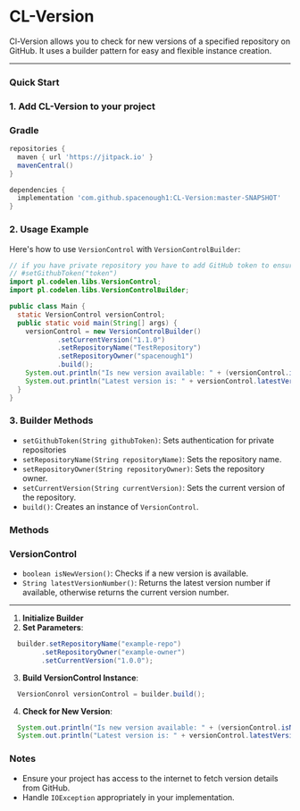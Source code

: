 # CL-Version

Cl-Version allows you to check for new versions of a specified repository on GitHub. It uses a builder pattern for easy and flexible instance creation.

---

### Quick Start

### 1. Add CL-Version to your project

### Gradle
```groovy
repositories {
  maven { url 'https://jitpack.io' }
  mavenCentral()
}

dependencies {
  implementation 'com.github.spacenough1:CL-Version:master-SNAPSHOT'
}
```
### 2. Usage Example

Here's how to use `VersionControl` with `VersionControlBuilder`:

```java
// if you have private repository you have to add GitHub token to ensure authentication
// #setGithubToken("token")
import pl.codelen.libs.VersionControl;
import pl.codelen.libs.VersionControlBuilder;

public class Main {
  static VersionControl versionControl;
  public static void main(String[] args) {
    versionControl = new VersionControlBuilder()
            .setCurrentVersion("1.1.0")
            .setRepositoryName("TestRepository")
            .setRepositoryOwner("spacenough1")
            .build();
    System.out.println("Is new version available: " + (versionControl.isNewVersion() ? "yes" : "no"));
    System.out.println("Latest version is: " + versionControl.latestVersionNumber());
  }
}
```

### 3. Builder Methods

- `setGithubToken(String githubToken)`: Sets authentication for private repositories
- `setRepositoryName(String repositoryName)`: Sets the repository name.
- `setRepositoryOwner(String repositoryOwner)`: Sets the repository owner.
- `setCurrentVersion(String currentVersion)`: Sets the current version of the repository.
- `build()`: Creates an instance of `VersionControl`.

### Methods

### VersionControl

- `boolean isNewVersion()`: Checks if a new version is available.
- `String latestVersionNumber()`: Returns the latest version number if available, otherwise returns the current version number.

---

1. **Initialize Builder**
2. **Set Parameters**:
    
```java
  builder.setRepositoryName("example-repo")
        .setRepositoryOwner("example-owner")
        .setCurrentVersion("1.0.0");
```
    
3. **Build VersionControl Instance**:
    
```java
  VersionConrol versionControl = builder.build();
```
    
4. **Check for New Version**:
    
```java
  System.out.println("Is new version available: " + (versionControl.isNewVersion() ? "yes" : "no"));
  System.out.println("Latest version is: " + versionControl.latestVersionNumber());
```
    

### Notes

- Ensure your project has access to the internet to fetch version details from GitHub.
- Handle `IOException` appropriately in your implementation.
